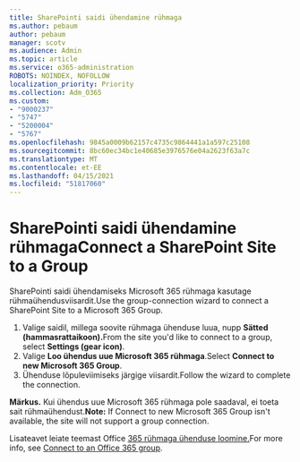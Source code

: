 ```yaml
---
title: SharePointi saidi ühendamine rühmaga
ms.author: pebaum
author: pebaum
manager: scotv
ms.audience: Admin
ms.topic: article
ms.service: o365-administration
ROBOTS: NOINDEX, NOFOLLOW
localization_priority: Priority
ms.collection: Adm_O365
ms.custom:
- "9000237"
- "5747"
- "5200004"
- "5767"
ms.openlocfilehash: 9845a0009b62157c4735c9864441a1a597c25108
ms.sourcegitcommit: 8bc60ec34bc1e40685e3976576e04a2623f63a7c
ms.translationtype: MT
ms.contentlocale: et-EE
ms.lasthandoff: 04/15/2021
ms.locfileid: "51817060"
---
```

# <a name="connect-a-sharepoint-site-to-a-group"></a><span data-ttu-id="2ed9c-102">SharePointi saidi ühendamine rühmaga</span><span class="sxs-lookup"><span data-stu-id="2ed9c-102">Connect a SharePoint Site to a Group</span></span>

<span data-ttu-id="2ed9c-103">SharePointi saidi ühendamiseks Microsoft 365 rühmaga kasutage rühmaühendusviisardit.</span><span class="sxs-lookup"><span data-stu-id="2ed9c-103">Use the group-connection wizard to connect a SharePoint Site to a Microsoft 365 Group.</span></span>

1. <span data-ttu-id="2ed9c-104">Valige saidil, millega soovite rühmaga ühenduse luua, nupp **Sätted (hammasrattaikoon).**</span><span class="sxs-lookup"><span data-stu-id="2ed9c-104">From the site you'd like to connect to a group, select  **Settings (gear icon)**.</span></span>
2. <span data-ttu-id="2ed9c-105">Valige  **Loo ühendus uue Microsoft 365 rühmaga**.</span><span class="sxs-lookup"><span data-stu-id="2ed9c-105">Select  **Connect to new Microsoft 365 Group**.</span></span>
3. <span data-ttu-id="2ed9c-106">Ühenduse lõpuleviimiseks järgige viisardit.</span><span class="sxs-lookup"><span data-stu-id="2ed9c-106">Follow the wizard to complete the connection.</span></span>

<span data-ttu-id="2ed9c-107">**Märkus.**  Kui ühendus uue Microsoft 365 rühmaga pole saadaval, ei toeta sait rühmaühendust.</span><span class="sxs-lookup"><span data-stu-id="2ed9c-107">**Note:**  If Connect to new Microsoft 365 Group isn't available, the site will not support a group connection.</span></span>

<span data-ttu-id="2ed9c-108">Lisateavet leiate teemast Office [365 rühmaga ühenduse loomine.](https://docs.microsoft.com/sharepoint/dev/transform/modernize-connect-to-office365-group)</span><span class="sxs-lookup"><span data-stu-id="2ed9c-108">For more info, see  [Connect to an Office 365 group](https://docs.microsoft.com/sharepoint/dev/transform/modernize-connect-to-office365-group).</span></span>